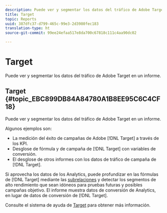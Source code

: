 ```yaml
---
description: Puede ver y segmentar los datos del tráfico de Adobe Target en un informe.
title: Target
topic: Reports
uuid: 387dfc37-d799-465c-99e3-2d3980fec183
translation-type: ht
source-git-commit: 99ee24efaa517e8da700c67818c111c4aa90dc02

---
```



# Target

Puede ver y segmentar los datos del tráfico de Adobe Target en un informe.

## Target {#topic_EBC899DB84A84780A1B8EE95C6C4CF18}

Puede ver y segmentar los datos del tráfico de Adobe Target en un informe.

Algunos ejemplos son:

* La medición del éxito de campañas de Adobe [!DNL Target] a través de los KPI.
* Desglose de fórmula y de campaña de [!DNL Target] con variables de conversión.
* El desglose de otros informes con los datos de tráfico de campaña de [!DNL Target].

Si aprovecha los datos de los Analytics, puede profundizar en las fórmulas de [!DNL Target] mediante las [subrelaciones](/help/analyze/reports-analytics/reports-customize/breakdowns.md) y detectar los segmentos de alto rendimiento que sean idóneos para pruebas futuras y posibles campañas objetivo. El informe muestra datos de conversión de Analytics, en lugar de datos de conversión de [!DNL Target].

Consulte el sistema de ayuda de [Target](https://help.testandtarget.omniture.com/) para obtener más información.
